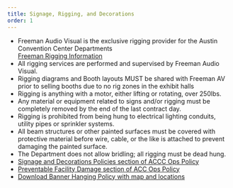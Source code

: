 ```yaml
---
title: Signage, Rigging, and Decorations
order: 1
---
```


- Freeman Audio Visual is the exclusive rigging provider for the Austin Convention Center Departments  
[Freeman Rigging Information](https://ops.austinconventioncenter.com/audio_visual)
- All rigging services are performed and supervised by Freeman Audio Visual.
- Rigging diagrams and Booth layouts MUST be shared with Freeman AV prior to selling booths due to no rig zones in the exhibit halls
- Rigging is anything with a motor, either lifting or rotating, over 250lbs.
- Any material or equipment related to signs and/or rigging must be completely removed by the end of the last contract day.
- Rigging is prohibited from being hung to electrical lighting conduits, utility pipes or sprinkler systems.
- All beam structures or other painted surfaces must be covered with protective material before wire, cable, or the like is attached to prevent damaging the painted surface.
- The Department does not allow bridling; all rigging must be dead hung.
- [Signage and Decorations Policies section of ACCC Ops Policy](https://ops.austinconventioncenter.com/signage_and_decorations)
- [Preventable Facility Damage section of ACC Ops Policy](https://ops.austinconventioncenter.com/preventable_facility_damage)
- [Download Banner Hanging Policy with map and locations](https://assets.austinconventioncenter.com/2021/signage/ACC-Hanging-Banner-Policy.pdf)
